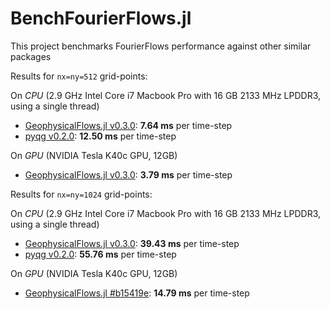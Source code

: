 # BenchFourierFlows.jl
This project benchmarks FourierFlows performance against other similar packages

Results for `nx=ny=512` grid-points:

On *CPU* (2.9 GHz Intel Core i7 Macbook Pro with 16 GB 2133 MHz LPDDR3, using a single thread)
- [GeophysicalFlows.jl v0.3.0](https://github.com/FourierFlows/GeophysicalFlows.jl/tree/v0.3.0): **7.64 ms** per time-step
- [pyqg v0.2.0](https://github.com/pyqg/pyqg/tree/v0.2.0): **12.50 ms** per time-step

On *GPU* (NVIDIA Tesla K40c GPU, 12GB)
- [GeophysicalFlows.jl v0.3.0](https://github.com/FourierFlows/GeophysicalFlows.jl/tree/v0.3.0): **3.79 ms** per time-step


Results for `nx=ny=1024` grid-points:

On *CPU* (2.9 GHz Intel Core i7 Macbook Pro with 16 GB 2133 MHz LPDDR3, using a single thread)
- [GeophysicalFlows.jl v0.3.0](https://github.com/FourierFlows/GeophysicalFlows.jl/tree/v0.3.0): **39.43 ms** per time-step
- [pyqg v0.2.0](https://github.com/pyqg/pyqg/tree/v0.2.0): **55.76 ms** per time-step

On *GPU* (NVIDIA Tesla K40c GPU, 12GB)
- [GeophysicalFlows.jl #b15419e](https://github.com/FourierFlows/GeophysicalFlows.jl/tree/b15419e4fe093666c0b72cf1191328e631c5ed20): **14.79 ms** per time-step
